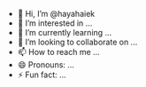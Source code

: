 - 👋 Hi, I’m @hayahaiek
- 👀 I’m interested in ...
- 🌱 I’m currently learning ...
- 💞️ I’m looking to collaborate on ...
- 📫 How to reach me ...
- 😄 Pronouns: ...
- ⚡ Fun fact: ...

<!---
hayahaiek/hayahaiek is a ✨ special ✨ repository because its `README.md` (this file) appears on your GitHub profile.
You can click the Preview link to take a look at your changes.
--->
